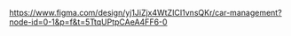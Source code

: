 https://www.figma.com/design/yj1JiZjx4WtZICI1vnsQKr/car-management?node-id=0-1&p=f&t=5TtqUPtpCAeA4FF6-0
